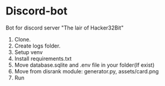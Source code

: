 # Discord-bot
Bot for discord server "The lair of Hacker32Bit"

1. Clone.
2. Create logs folder.
3. Setup venv
4. Install requirements.txt
5. Move database.sqlite and .env file in your folder(If exist)
6. Move from disrank module: generator.py, assets/card.png
7. Run